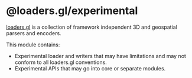 # @loaders.gl/experimental

[loaders.gl](https://uber-web.github.io/loaders.gl/#/docs) is a collection of framework independent 3D and geospatial parsers and encoders.

This module contains:

- Experimental loader and writers that may have limitations and may not conform to all loaders.gl conventions.
- Experimental APIs that may go into core or separate modules.
